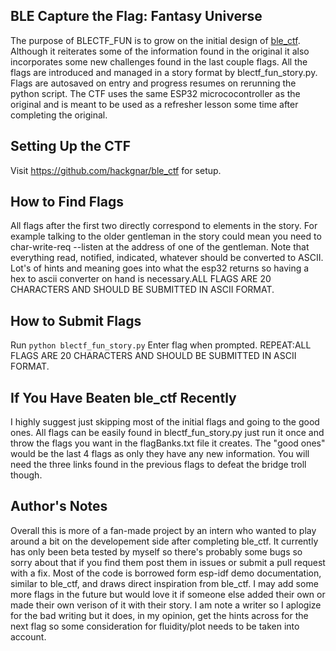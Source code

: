 ## BLE Capture the Flag: Fantasy Universe
The purpose of BLECTF_FUN is to grow on the initial design of [ble_ctf](https://github.com/hackgnar/ble_ctf). Although it reiterates some of the information found in the original it also incorporates some new challenges found in the last couple flags. All the flags are introduced and managed in a story format by blectf_fun_story.py. Flags are autosaved on entry and progress resumes on rerunning the python script. The CTF uses the same ESP32 micrococontroller as the original and is meant to be used as a refresher lesson some time after completing the original. 

## Setting Up the CTF
Visit https://github.com/hackgnar/ble_ctf for setup.

## How to Find Flags
All flags after the first two directly correspond to elements in the story. For example talking to the older gentleman in the story could mean you need to char-write-req --listen at the address of one of the gentleman. Note that everything read, notified, indicated, whatever should be converted to ASCII. Lot's of hints and meaning goes into what the esp32 returns so having a hex to ascii converter on hand is necessary.ALL FLAGS ARE 20 CHARACTERS AND SHOULD BE SUBMITTED IN ASCII FORMAT. 

## How to Submit Flags
Run `python blectf_fun_story.py`
Enter flag when prompted. REPEAT:ALL FLAGS ARE 20 CHARACTERS AND SHOULD BE SUBMITTED IN ASCII FORMAT. 

## If You Have Beaten ble_ctf Recently
I highly suggest just skipping most of the initial flags and going to the good ones. All flags can be easily found in blectf_fun_story.py just run it once and throw the flags you want in the flagBanks.txt file it creates. The "good ones" would be the last 4 flags as only they have any new information. You will need the three links found in the previous flags to defeat the bridge troll though.

## Author's Notes
Overall this is more of a fan-made project by an intern who wanted to play around a bit on the developement side after completing ble_ctf. It currently has only been beta tested by myself so there's probably some bugs so sorry about that if you find them post them in issues or submit a pull request with a fix. Most of the code is borrowed form esp-idf demo documentation, similar to ble_ctf, and draws direct inspiration from ble_ctf. I may add some more flags in the future but would love it if someone else added their own or made their own verison of it with their story. I am note a writer so I aplogize for the bad writing but it does, in my opinion, get the hints across for the next flag so some consideration for fluidity/plot needs to be taken into account.

